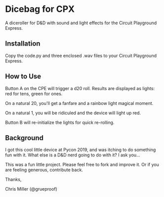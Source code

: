 # Dicebag for CPX
A diceroller for D&D  with sound and light effects for the Circuit Playground Express.

## Installation

Copy the code.py and three enclosed .wav files to your Circuit Playground Express.

## How to Use

Button A on the CPE will trigger a d20 roll. Results are displayed as lights: red for tens, green for ones.

On a natural 20, you'll get a fanfare and a rainbow light magical moment. 

On a natural 1, you will be ridiculed and the device will light up red. 

Button B will re-initialize the lights for quick re-rolling. 

## Background

I got this cool little device at Pycon 2019, and was itching to do something fun with it. What else is a D&D nerd going to do with it? I ask you...

This was a fun little project. Please feel free to fork and improve it. Or if you are feeling generous, contribute back. 

Thanks,

Chris Miller (@grueproof)  
